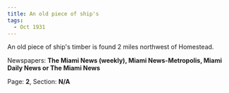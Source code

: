 ```yaml
---  
title: An old piece of ship's  
tags:  
  - Oct 1931  
---  
```

  
An old piece of ship's timber is found 2 miles northwest of Homestead.  
  
Newspapers: **The Miami News (weekly), Miami News-Metropolis, Miami Daily News or The Miami News**  
  
Page: **2**, Section: **N/A** 
